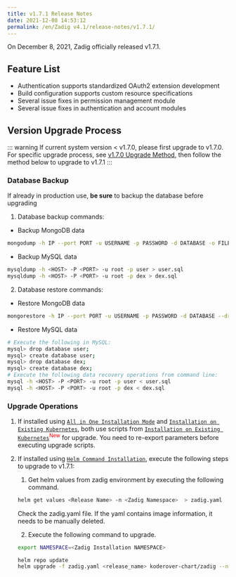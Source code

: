 ```yaml
---
title: v1.7.1 Release Notes
date: 2021-12-08 14:53:12
permalink: /en/Zadig v4.1/release-notes/v1.7.1/
---
```

On December 8, 2021, Zadig officially released v1.7.1.

## Feature List

- Authentication supports standardized OAuth2 extension development
- Build configuration supports custom resource specifications
- Several issue fixes in permission management module
- Several issue fixes in authentication and account modules

## Version Upgrade Process
::: warning
If current system version < v1.7.0, please first upgrade to v1.7.0. For specific upgrade process, see [v1.7.0 Upgrade Method](/v1.7.1/release-notes/v1.7.0/#版本升级过程), then follow the method below to upgrade to v1.7.1
:::

### Database Backup
If already in production use, **be sure** to backup the database before upgrading
1. Database backup commands:
- Backup MongoDB data
```bash
mongodump -h IP --port PORT -u USERNAME -p PASSWORD -d DATABASE -o FILE_PATH
```
- Backup MySQL data
```bash
mysqldump -h <HOST> -P <PORT> -u root -p user > user.sql
mysqldump -h <HOST> -P <PORT> -u root -p dex > dex.sql
```
2. Database restore commands:
- Restore MongoDB data
```bash
mongorestore -h IP --port PORT -u USERNAME -p PASSWORD -d DATABASE --drop FILE_PATH
```
- Restore MySQL data
```bash
# Execute the following in MySQL:
mysql> drop database user;
mysql> create database user;
mysql> drop database dex;
mysql> create database dex;
# Execute the following data recovery operations from command line:
mysql -h <HOST> -P <PORT> -u root -p user < user.sql
mysql -h <HOST> -P <PORT> -u root -p dex < dex.sql
```

### Upgrade Operations
1. If installed using [`All in One Installation Mode`](/v1.7.0/install/all-in-one/) and [`Installation on Existing Kubernetes`](/v1.7.0/install/install-on-k8s/), both use scripts from [`Installation on Existing Kubernetes`](/v1.7.1/install/install-on-k8s/)<sup style='color: red'>New</sup> for upgrade. You need to re-export parameters before executing upgrade scripts.

2. If installed using [`Helm Command Installation`](/v1.7.0/install/helm-deploy/), execute the following steps to upgrade to v1.7.1:

    1. Get helm values from zadig environment by executing the following command.

    ```bash
    helm get values <Release Name> -n <Zadig Namespace>  > zadig.yaml
    ```

    Check the zadig.yaml file. If the yaml contains image information, it needs to be manually deleted.

    2. Execute the following command to upgrade.

    ```bash
    export NAMESPACE=<Zadig Installation NAMESPACE>

    helm repo update
    helm upgrade -f zadig.yaml <release_name> koderover-chart/zadig --namespace ${NAMESPACE} --version=1.7.1
    ```